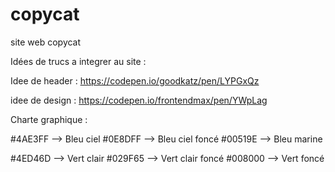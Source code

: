 # copycat
site web copycat


Idées de trucs a integrer au site : 

Idee de header : https://codepen.io/goodkatz/pen/LYPGxQz

idee de design : https://codepen.io/frontendmax/pen/YWpLag


Charte graphique : 

#4AE3FF --> Bleu ciel
#0E8DFF --> Bleu ciel foncé
#00519E --> Bleu marine 

#4ED46D --> Vert clair 
#029F65 --> Vert clair foncé
#008000 --> Vert foncé



